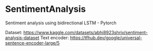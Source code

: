 # SentimentAnalysis
Sentiment analysis using bidirectional LSTM - Pytorch

Dataset: https://www.kaggle.com/datasets/abhi8923shriv/sentiment-analysis-dataset
Text encoder: https://tfhub.dev/google/universal-sentence-encoder-large/5


